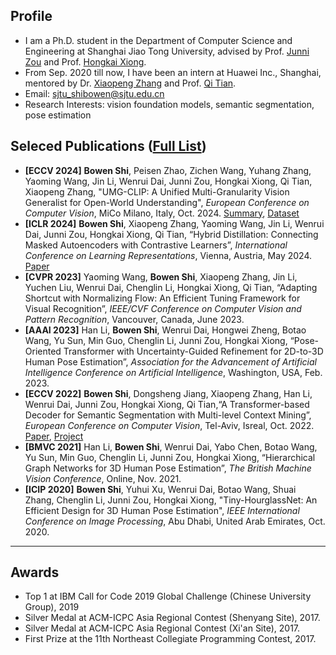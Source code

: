 ## Profile

* I am a Ph.D. student in the Department of Computer Science and Engineering at Shanghai Jiao Tong University, advised by Prof. [Junni Zou](https://min.sjtu.edu.cn/En/FacultyShow/4?Vid=15) and Prof. [Hongkai Xiong](https://min.sjtu.edu.cn/En/FacultyShow/4?Vid=14).
* From Sep. 2020 till now, I have been an intern at Huawei Inc., Shanghai, mentored by Dr. [Xiaopeng Zhang](https://sites.google.com/site/zxphistory/) and Prof. [Qi Tian](https://scholar.google.com/citations?user=61b6eYkAAAAJ).
* Email: sjtu_shibowen@sjtu.edu.cn
* Research Interests: vision foundation models, semantic segmentation, pose estimation

## Seleced Publications ([Full List](https://scholar.google.com/citations?user=lJHbpY0AAAAJ))
* **[ECCV 2024]** **Bowen Shi**, Peisen Zhao, Zichen Wang, Yuhang Zhang, Yaoming Wang, Jin Li, Wenrui Dai, Junni Zou, Hongkai Xiong, Qi Tian,
Xiaopeng Zhang, "UMG-CLIP: A Unified Multi-Granularity Vision Generalist for Open-World Understanding", *European Conference on Computer Vision*, MiCo Milano, Italy, Oct. 2024. [Summary](https://mp.weixin.qq.com/s/VTiPMYwUyxtYqxcQsM7opg), [Dataset](https://huggingface.co/datasets/lygsbw/UMG-41M)
* **[ICLR 2024]** **Bowen Shi**, Xiaopeng Zhang, Yaoming Wang, Jin Li, Wenrui Dai, Junni Zou, Hongkai Xiong, Qi Tian, “Hybrid Distillation: Connecting Masked Autoencoders with Contrastive Learners”, *International Conference on Learning Representations*, Vienna, Austria, May 2024. [Paper](https://openreview.net/pdf?id=jUWktnsplU)
* **[CVPR 2023]** Yaoming Wang, **Bowen Shi**, Xiaopeng Zhang, Jin Li, Yuchen Liu, Wenrui Dai, Chenglin Li, Hongkai Xiong, Qi Tian, “Adapting Shortcut with Normalizing Flow: An Efficient Tuning Framework for Visual Recognition”, *IEEE/CVF Conference on Computer Vision and Pattern Recognition*, Vancouver, Canada, June 2023.
* **[AAAI 2023]** Han Li, **Bowen Shi**, Wenrui Dai, Hongwei Zheng, Botao Wang, Yu Sun, Min Guo, Chenglin Li, Junni Zou, Hongkai Xiong, “Pose-Oriented Transformer with Uncertainty-Guided Refinement for 2D-to-3D Human Pose Estimation”, *Association for the Advancement of Artificial Intelligence Conference on Artificial Intelligence*, Washington, USA, Feb. 2023.
* **[ECCV 2022]** **Bowen Shi**, Dongsheng Jiang, Xiaopeng Zhang, Han Li, Wenrui Dai, Junni Zou, Hongkai Xiong, Qi Tian,“A Transformer-based Decoder for Semantic Segmentation with Multi-level Context Mining”, *European Conference on Computer Vision*, Tel-Aviv, Isreal, Oct. 2022. [Paper](https://www.ecva.net/papers/eccv_2022/papers_ECCV/papers/136880617.pdf), [Project](https://github.com/lygsbw/segdeformer)
* **[BMVC 2021]** Han Li, **Bowen Shi**, Wenrui Dai, Yabo Chen, Botao Wang, Yu Sun, Min Guo, Chenglin Li, Junni Zou, Hongkai Xiong, “Hierarchical Graph Networks for 3D Human Pose Estimation”, *The British Machine Vision Conference*, Online, Nov. 2021.
* **[ICIP 2020]** **Bowen Shi**, Yuhui Xu, Wenrui Dai, Botao Wang, Shuai Zhang, Chenglin Li, Junni Zou, Hongkai Xiong, "Tiny-HourglassNet: An Efficient Design for 3D Human Pose Estimation",  *IEEE International Conference on Image Processing*, Abu Dhabi, United Arab Emirates, Oct. 2020.

---

## Awards
* Top 1 at IBM Call for Code 2019 Global Challenge (Chinese University Group), 2019
* Silver Medal at ACM-ICPC Asia Regional Contest (Shenyang Site), 2017.
* Silver Medal at ACM-ICPC Asia Regional Contest (Xi'an Site), 2017.
* First Prize at the 11th Northeast Collegiate Programming Contest, 2017.
